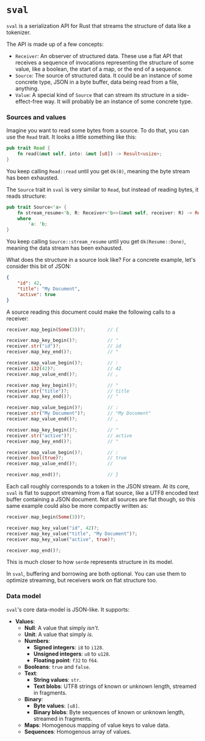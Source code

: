 # `sval`

`sval` is a serialization API for Rust that streams the structure of data like a tokenizer.

The API is made up of a few concepts:

- `Receiver`: An observer of structured data. These use a flat API that receives a sequence of invocations representing the structure of some value, like a boolean, the start of a map, or the end of a sequence.
- `Source`: The source of structured data. It could be an instance of some concrete type, JSON in a byte buffer, data being read from a file, anything.
- `Value`: A special kind of `Source` that can stream its structure in a side-effect-free way. It will probably be an instance of some concrete type.

### Sources and values

Imagine you want to read some bytes from a source. To do that, you can use the `Read` trait. It looks a little something like this:

```rust
pub trait Read {
    fn read(&mut self, into: &mut [u8]) -> Result<usize>;
}
```

You keep calling `Read::read` until you get `Ok(0)`, meaning the byte stream has been exhausted.

The `Source` trait in `sval` is very similar to `Read`, but instead of reading bytes, it reads structure:

```rust
pub trait Source<'a> {
    fn stream_resume<'b, R: Receiver<'b>>(&mut self, receiver: R) -> Result<Resume>
    where
        'a: 'b;
}
```

You keep calling `Source::stream_resume` until you get `Ok(Resume::Done)`, meaning the data stream has been exhausted.

What does the structure in a source look like? For a concrete example, let's consider this bit of JSON:

```json
{
    "id": 42,
    "title": "My Document",
    "active": true
}
```

A source reading this document could make the following calls to a receiver:

```rust
receiver.map_begin(Some(3))?;        // {

receiver.map_key_begin()?;           // "
receiver.str("id")?;                 // id
receiver.map_key_end()?;             // "

receiver.map_value_begin()?;         // :
receiver.i32(42)?;                   // 42
receiver.map_value_end()?;           // ,

receiver.map_key_begin()?;           // "
receiver.str("title")?;              // title
receiver.map_key_end()?;             // "

receiver.map_value_begin()?;         // :
receiver.str("My Document")?;        // "My Document"
receiver.map_value_end()?;           // ,

receiver.map_key_begin()?;           // "
receiver.str("active")?;             // active
receiver.map_key_end()?;             // "

receiver.map_value_begin()?;         // :
receiver.bool(true)?;                // true
receiver.map_value_end()?;           // 

receiver.map_end()?;                 // }
```

Each call roughly corresponds to a token in the JSON stream. At its core, `sval` is flat to support streaming from a flat source, like a UTF8 encoded text buffer containing a JSON document. Not all sources are flat though, so this same example could also be more compactly written as:

```rust
receiver.map_begin(Some(3))?;

receiver.map_key_value("id", 42)?;
receiver.map_key_value("title", "My Document")?;
receiver.map_key_value("active", true)?;

receiver.map_end()?;
```

This is much closer to how `serde` represents structure in its model.

In `sval`, buffering and borrowing are both optional. You can use them to optimize streaming, but receivers work on flat structure too.

### Data model

`sval`'s core data-model is JSON-like. It supports:

- **Values**:
    - **Null**: A value that simply _isn't_.
    - **Unit**: A value that simply _is_.
    - **Numbers**:
        - **Signed integers**: `i8` to `i128`.
        - **Unsigned integers**: `u8` to `u128`.
        - **Floating point**: `f32` to `f64`.
    - **Booleans**: `true` and `false`.
    - **Text**:
        - **String values**: `str`.
        - **Text blobs**: UTF8 strings of known or unknown length, streamed in fragments.
    - **Binary**:
        - **Byte values**: `[u8]`.
        - **Binary blobs**: Byte sequences of known or unknown length, streamed in fragments.
    - **Maps**: Homogenous mapping of value keys to value data.
    - **Sequences**: Homogenous array of values.
